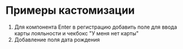 # Примеры кастомизации

1.  Для компонента Enter в регистрацию добавить поле для ввода карты лояльности и чекбокс
"У меня нет карты"
2. Добавление поля дата рождения